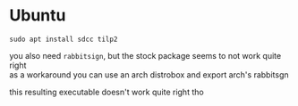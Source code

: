 
# Ubuntu

`sudo apt install sdcc tilp2`

you also need `rabbitsign`, but the stock package seems to not work quite right\
as a workaround you can use an arch distrobox and export arch's rabbitsgn

this resulting executable doesn't work quite right tho
